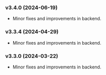 ### v3.4.0 (2024-06-19)

- Minor fixes and improvements in backend.


### v3.3.4 (2024-04-29)

- Minor fixes and improvements in backend.


### v3.3.0 (2024-03-22)

- Minor fixes and improvements in backend.


